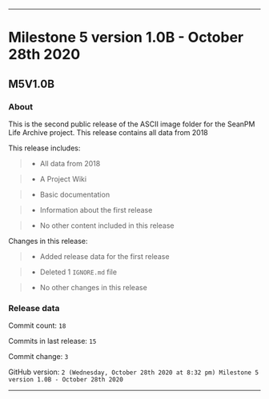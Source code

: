 
***

# Milestone 5 version 1.0B - October 28th 2020

## M5V1.0B

### About

This is the second public release of the ASCII image folder for the SeanPM Life Archive project. This release contains all data from 2018

This release includes:

> * All data from 2018

> * A Project Wiki

> * Basic documentation

> * Information about the first release

> * No other content included in this release

Changes in this release:

> * Added release data for the first release

> * Deleted 1 `IGNORE.md` file

> * No other changes in this release

### Release data

Commit count: `18`

Commits in last release: `15`

Commit change: `3`

GitHub version: `2 (Wednesday, October 28th 2020 at 8:32 pm) Milestone 5 version 1.0B - October 28th 2020`

***
